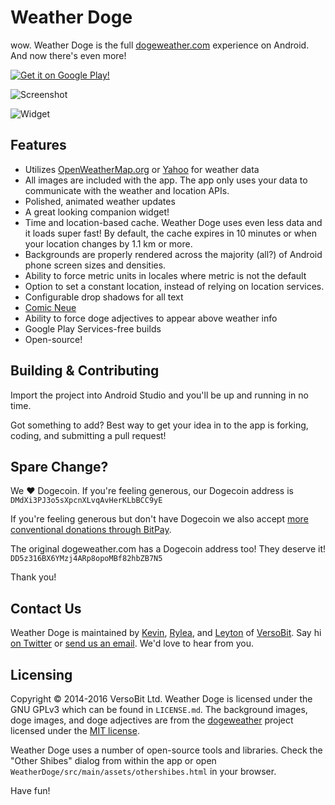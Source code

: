 # Weather Doge
wow. Weather Doge is the full [dogeweather.com](http://dogeweather.com/) experience on Android. And now there's even more!

[![Get it on Google Play!](https://developer.android.com/images/brand/en_generic_rgb_wo_60.png)](https://play.google.com/store/apps/details?id=com.versobit.weatherdoge)

![Screenshot](https://raw.github.com/VersoBit/WeatherDoge/master/images/Nexus5BelAir_1000.png)

![Widget](https://raw.github.com/VersoBit/WeatherDoge/master/images/Widget.png)

## Features
 * Utilizes [OpenWeatherMap.org](http://openweathermap.org/) or [Yahoo](https://developer.yahoo.com/weather/) for weather data
 * All images are included with the app. The app only uses your data to communicate with the weather and location APIs.
 * Polished, animated weather updates
 * A great looking companion widget!
 * Time and location-based cache. Weather Doge uses even less data and it loads super fast! By default, the cache expires in 10 minutes or when your location changes by 1.1 km or more.
 * Backgrounds are properly rendered across the majority (all?) of Android phone screen sizes and densities.
 * Ability to force metric units in locales where metric is not the default
 * Option to set a constant location, instead of relying on location services.
 * Configurable drop shadows for all text
 * [Comic Neue](http://comicneue.com/)
 * Ability to force doge adjectives to appear above weather info
 * Google Play Services-free builds
 * Open-source!

## Building &amp; Contributing
Import the project into Android Studio and you'll be up and running in no time.

Got something to add? Best way to get your idea in to the app is forking, coding, and submitting a pull request!

## Spare Change?
We ♥ Dogecoin. If you're feeling generous, our Dogecoin address is `DMdXi3PJ3o5sXpcnXLvqAvHerKLbBCC9yE`

If you're feeling generous but don't have Dogecoin we also accept [more conventional donations through BitPay](https://bitpay.com/928010/donate).

The original dogeweather.com has a Dogecoin address too! They deserve it! `DD5z316BX6YMzj4ARp8opoMBf82hbZB7N5`

Thank you!

## Contact Us
Weather Doge is maintained by [Kevin](https://twitter.com/Kev1nMark), [Rylea](https://twitter.com/DeviledMoon), and [Leyton](https://twitter.com/LeytonReed) of [VersoBit](https://versobit.com/). Say hi [on Twitter](https://twitter.com/VersoBit) or [send us an email](mailto:hello@versobit.com). We'd love to hear from you.

## Licensing
Copyright © 2014-2016 VersoBit Ltd. Weather Doge is licensed under the GNU GPLv3 which can be found in `LICENSE.md`. The background images, doge images, and doge adjectives are from the [dogeweather](https://github.com/katiaeirin/dogeweather) project licensed under the [MIT license](http://opensource.org/licenses/MIT).

Weather Doge uses a number of open-source tools and libraries. Check the "Other Shibes" dialog from within the app or open `WeatherDoge/src/main/assets/othershibes.html` in your browser.

Have fun!
